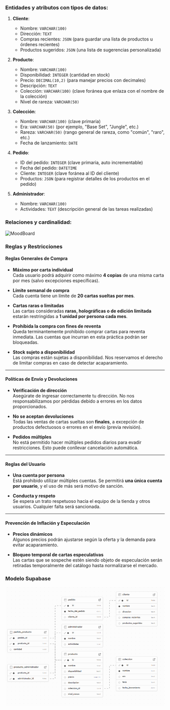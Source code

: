 ### Entidades y atributos con tipos de datos:

1. **Cliente**:
   - Nombre: `VARCHAR(100)`
   - Dirección: `TEXT`
   - Compras recientes: `JSON` (para guardar una lista de productos u órdenes recientes)
   - Productos sugeridos: `JSON` (una lista de sugerencias personalizada)

2. **Producto**:
   - Nombre: `VARCHAR(100)`
   - Disponibilidad: `INTEGER` (cantidad en stock)
   - Precio: `DECIMAL(10,2)` (para manejar precios con decimales)
   - Descripción: `TEXT`
   - Colección: `VARCHAR(100)` (clave foránea que enlaza con el nombre de la colección)
   - Nivel de rareza: `VARCHAR(50)`

3. **Colección**:
   - Nombre: `VARCHAR(100)` (clave primaria)
   - Era: `VARCHAR(50)` (por ejemplo, "Base Set", "Jungle", etc.)
   - Rareza: `VARCHAR(50)` (rango general de rareza, como "común", "raro", etc.)
   - Fecha de lanzamiento: `DATE`

4. **Pedido**:
   - ID del pedido: `INTEGER` (clave primaria, auto incrementable)
   - Fecha del pedido: `DATETIME`
   - Cliente: `INTEGER` (clave foránea al ID del cliente)
   - Productos: `JSON` (para registrar detalles de los productos en el pedido)

5. **Administrador**:
   - Nombre: `VARCHAR(100)`
   - Actividades: `TEXT` (descripción general de las tareas realizadas)

### Relaciones y cardinalidad:

![MoodBoard](assets/Diagrama-Entidad-Relación.png)

### Reglas y Restricciones

#### Reglas Generales de Compra

- **Máximo por carta individual**  
  Cada usuario podrá adquirir como máximo **4 copias** de una misma carta por mes (salvo excepciones específicas).

- **Límite semanal de compra**  
  Cada cuenta tiene un límite de **20 cartas sueltas por mes**.

- **Cartas raras o limitadas**  
  Las cartas consideradas **raras, holográficas o de edición limitada** estarán restringidas a **1 unidad por persona cada mes**.

- **Prohibida la compra con fines de reventa**  
  Queda terminantemente prohibido comprar cartas para reventa inmediata. Las cuentas que incurran en esta práctica podrán ser bloqueadas.

- **Stock sujeto a disponibilidad**  
  Las compras están sujetas a disponibilidad. Nos reservamos el derecho de limitar compras en caso de detectar acaparamiento.

---

#### Políticas de Envío y Devoluciones

- **Verificación de dirección**  
  Asegúrate de ingresar correctamente tu dirección. No nos responsabilizamos por pérdidas debido a errores en los datos proporcionados.

- **No se aceptan devoluciones**  
  Todas las ventas de cartas sueltas son **finales**, a excepción de productos defectuosos o errores en el envío (previa revisión).

- **Pedidos múltiples**  
  No está permitido hacer múltiples pedidos diarios para evadir restricciones. Esto puede conllevar cancelación automática.

---

#### Reglas del Usuario

- **Una cuenta por persona**  
  Está prohibido utilizar múltiples cuentas. Se permitirá **una única cuenta por usuario**, y el uso de más será motivo de sanción.

- **Conducta y respeto**  
  Se espera un trato respetuoso hacia el equipo de la tienda y otros usuarios. Cualquier falta será sancionada.

---

#### Prevención de Inflación y Especulación

- **Precios dinámicos**  
  Algunos precios podrán ajustarse según la oferta y la demanda para evitar acaparamiento.

- **Bloqueo temporal de cartas especulativas**  
  Las cartas que se sospeche estén siendo objeto de especulación serán retiradas temporalmente del catálogo hasta normalizarse el mercado.

### Modelo Supabase

![Modelo Supabase](assets/Modelo_Supabase.PNG)


